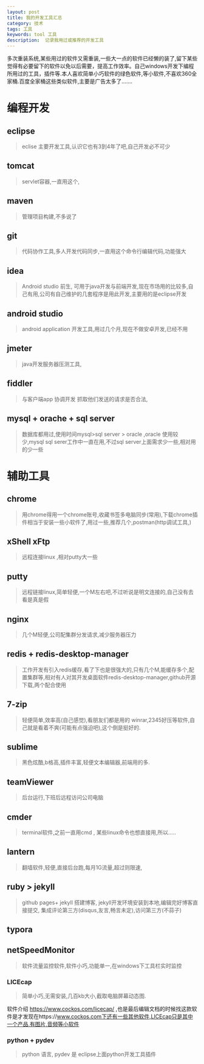```yaml
---
layout: post
title: 我的开发工具汇总
category: 技术
tags: 工具
keywords: tool 工具
description:  记录我用过或推荐的开发工具
---
```





多次重装系统,某些用过的软件又需重装,一些大一点的软件已经懒的装了,留下某些觉得有必要留下的软件以免以后需要，提高工作效率。自己windows开发下编程所用过的工具，插件等.本人喜欢简单小巧软件的绿色软件,等小软件,不喜欢360全家桶.百度全家桶这些类似软件,主要是广告太多了.......











# 编程开发

## eclipse 

> eclise 主要开发工具,认识它也有3到4年了吧,自己开发必不可少

## tomcat 

> servlet容器,一直用这个,

## maven

> 管理项目构建,不多说了

## git

> 代码协作工具,多人开发代码同步,一直用这个命令行编辑代码,功能强大

## idea 

> Android studio 前生, 可用于java开发与前端开发,现在市场用的比较多,自己有用,公司有自己维护的几套程序是用此开发,主要用的是eclipse开发

## android studio

> android application 开发工具,用过几个月,现在不做安卓开发,已经不用

## jmeter

> java开发服务器压测工具,

## fiddler

> 与客户端app 协调开发 抓取他们发送的请求是否合法,

## mysql + orache + sql server 

> 数据库都用过,使用时间mysql>sql server > oracle ,oracle 使用较少,mysql sql serer工作中一直在用,不过sql server上面需求少一些,相对用的少一些

# 辅助工具

## chrome 

> 用chrome得用一个chrome账号,收藏书签多电脑同步(常用),下载chrome插件相当于安装一些小软件了,用过一些,推荐几个,postman(http调试工具,)

## xShell xFtp

> 远程连接linux ,相对putty大一些

## putty 

> 远程链接linux,简单轻便,一个M左右吧,不过听说是明文连接的,自己没有去看是真是假

## nginx

> 几个M轻便,公司配集群分发请求,减少服务器压力

## redis + redis-desktop-manager

> 工作开发有引入redis缓存,看了下也是很强大的,只有几个M,能缓存多个,配置集群等,相对有人对其开发桌面软件redis-desktop-manager,github开源下载,两个配合使用
>
>  



## 7-zip 

> 轻便简单,效率高(自己感觉),看朋友们都是用的 winrar,2345好压等软件,自己就是看着不爽(可能有点强迫吧),这个倒是挺好的.

## sublime 

> 黑色炫酷,b格高,插件丰富,轻便文本编辑器,前端用的多.

## teamViewer 

> 后台运行,下班后远程访问公司电脑

## cmder 

> terminal软件,之前一直用cmd , 某些linux命令也想直接用,所以.....

## lantern 

> 翻墙软件,轻便,直接后台跑,每月1G流量,超过则限速,

## ruby > jekyll 

> github pages+ jekyll 搭建博客, jekyll开发环境安装到本地,编辑完好博客直接提交, 集成评论第三方(disqus,友言,畅言未定),访问第三方(不蒜子)
>
> 

## typora

## netSpeedMonitor

> 软件流量监控软件,软件小巧,功能单一,在windows下工具栏实时监控

### LICEcap

>简单小巧,无需安装,几百kb大小,截取电脑屏幕动态图.

软件介绍 https://www.cockos.com/licecap/ ,也是最后编辑文档的时候找这款软件是才发现在https://www.cockos.com下还有一些其他软件,LICEcap只是其中一个产品,有图片,音频等小软件

### python + pydev
> python 语言, pydev 是 eclipse上面python开发工具插件